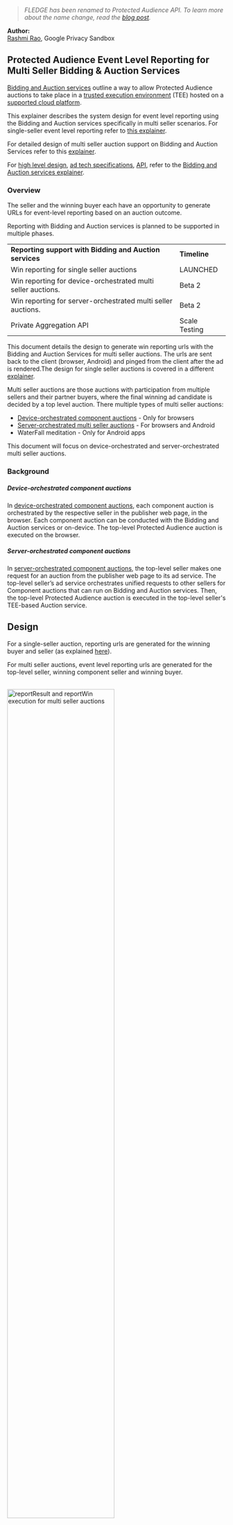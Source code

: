 > _FLEDGE has been renamed to Protected Audience API. To learn more about the name change, read the [blog post](https://privacysandbox.com/intl/en_us/news/protected-audience-api-our-new-name-for-fledge)._

**Author:** <br>
[Rashmi Rao](https://github.com/rashmijrao), Google Privacy Sandbox

## Protected Audience  Event Level Reporting for Multi Seller Bidding & Auction Services

[Bidding and Auction services](https://github.com/privacysandbox/fledge-docs/blob/main/bidding_auction_services_api.md) outline a way to allow Protected Audience auctions to take place in a [trusted execution environment](https://github.com/privacysandbox/fledge-docs/blob/main/trusted_services_overview.md#trusted-execution-environment) (TEE) hosted on a [supported cloud platform](https://github.com/privacysandbox/fledge-docs/blob/main/bidding_auction_services_api.md#supported-public-cloud-platforms). 

This explainer describes the system design for event level reporting using the Bidding and Auction services specifically in multi seller scenarios. For single-seller event level reporting refer to  [this explainer](https://github.com/privacysandbox/fledge-docs/blob/main/bidding_auction_event_level_reporting.md#protected-audience-event-level-reporting-with-bidding-and-auction-services).

 For detailed design of multi seller auction support on Bidding and Auction Services refer to this [explainer](https://github.com/privacysandbox/fledge-docs/blob/main/bidding_auction_services_multi_seller_auctions.md#multi-seller-auction).

For [high level design](https://github.com/privacysandbox/fledge-docs/blob/main/bidding_auction_services_api.md#unified-contextual-and-fledge-auction-flow-with-bidding-and-auction-services), [ad tech specifications](https://github.com/privacysandbox/fledge-docs/blob/main/bidding_auction_services_api.md#specifications-for-adtechs), [API](https://github.com/privacysandbox/fledge-docs/blob/main/bidding_auction_services_api.md#service-apis), refer to the [Bidding and Auction services explainer](https://github.com/privacysandbox/fledge-docs/blob/main/bidding_auction_services_api.md#unified-contextual-and-fledge-auction-flow-with-bidding-and-auction-services). 


### Overview 

The seller and the winning buyer each have an opportunity to generate URLs for event-level reporting based on an auction outcome.

Reporting with Bidding and Auction services is planned to be supported in multiple phases.


<table>
  <tr>
   <td><strong>Reporting support with Bidding and Auction services</strong>
   </td>
   <td><strong>Timeline</strong>
   </td>
  </tr>
  <tr>
   <td>Win reporting for single seller auctions
   </td>
   <td>LAUNCHED
   </td>
  </tr>
  <tr>
   <td>Win reporting for device-orchestrated multi seller auctions.
   </td>
   <td>Beta 2
   </td>
  </tr>
  <tr>
   <td>Win reporting for server-orchestrated multi seller auctions.
   </td>
   <td>Beta 2
   </td>
  </tr>
  <tr>
   <td>Private Aggregation API 
   </td>
   <td>Scale Testing
   </td>
  </tr>
</table>


This document details the design to generate win reporting urls with the Bidding and Auction Services for multi seller auctions. The urls are sent back to the client (browser, Android) and pinged from the client after the ad is rendered.The design for single seller auctions is covered in a different [explainer](https://github.com/privacysandbox/fledge-docs/blob/main/bidding_auction_event_level_reporting.md#protected-audience-event-level-reporting-with-bidding-and-auction-services). 

Multi seller auctions are those auctions with participation from multiple sellers and their partner buyers, where the final winning ad candidate is decided by a top level auction. There multiple types of multi seller auctions:



*   [Device-orchestrated component auctions](https://github.com/privacysandbox/fledge-docs/blob/main/bidding_auction_services_multi_seller_auctions.md#device-orchestrated-component-auctions) - Only for browsers
*   [Server-orchestrated multi seller auctions](https://github.com/privacysandbox/fledge-docs/blob/main/bidding_auction_services_multi_seller_auctions.md#server-orchestrated-component-auctions) - For browsers and Android 
*   WaterFall meditation - Only for Android apps

This document will focus on device-orchestrated and server-orchestrated multi seller auctions.


### Background


##### Device-orchestrated component auctions

In [device-orchestrated component auctions](https://github.com/privacysandbox/fledge-docs/blob/main/bidding_auction_services_multi_seller_auctions.md#device-orchestrated-component-auctions), each component auction is orchestrated by the respective seller in the publisher web page, in the browser. Each component auction can be conducted with the Bidding and Auction services or on-device. The top-level Protected Audience auction is executed on the browser.


##### Server-orchestrated component auctions

In [server-orchestrated component auctions](https://github.com/privacysandbox/fledge-docs/blob/main/bidding_auction_services_multi_seller_auctions.md#server-orchestrated-component-auctions), the top-level seller makes one request for an auction from the publisher web page to its ad service. The top-level seller’s ad service orchestrates unified requests to other sellers for Component auctions that can run on Bidding and Auction services. Then, the top-level Protected Audience auction is executed in the top-level seller's TEE-based Auction service.


## Design

For a single-seller auction, reporting urls are generated for the winning buyer and seller (as explained [here](https://github.com/privacysandbox/fledge-docs/blob/main/bidding_auction_event_level_reporting.md#protected-audience-event-level-reporting-with-bidding-and-auction-services)).

For multi seller auctions, event level reporting urls are generated for the top-level seller, winning component seller and winning buyer.

 \
<img src="images/multi-seller-reporting-fig1.png" width="70%" alt="reportResult and reportWin execution for multi seller auctions">


The inputs to each reportResult and reportWin function are expected to be different for each of them:


<table>
  <tr>
   <td><strong>Input Signals</strong>
   </td>
   <td><strong>Provided to</strong>
<p>
<strong>Top Level Seller’s reportResult</strong>
   </td>
   <td><strong>Provided to</strong>
<p>
<strong>Component Seller’s reportResult</strong>
   </td>
   <td><strong>Provided to Component Buyer’s reportWin</strong>
   </td>
  </tr>
  <tr>
   <td>Auction Signals
   </td>
   <td>Yes
<p>
(Top Level auction config)
   </td>
   <td>Yes \
(Component level auction config)
   </td>
   <td>Yes \
(Component level auction config)
   </td>
  </tr>
  <tr>
   <td>topWindowHostname
   </td>
   <td>Yes
   </td>
   <td>Yes
   </td>
   <td>Yes
   </td>
  </tr>
  <tr>
   <td>topLevelSeller
   </td>
   <td>Yes
   </td>
   <td>Yes
   </td>
   <td>Yes
   </td>
  </tr>
  <tr>
   <td>componentSeller
   </td>
   <td>Yes
   </td>
   <td>Yes
   </td>
   <td>Yes
   </td>
  </tr>
  <tr>
   <td>interestGroupOwner
   </td>
   <td>Yes
   </td>
   <td>Yes
   </td>
   <td>Yes
   </td>
  </tr>
  <tr>
   <td>renderURL
   </td>
   <td>Yes
   </td>
   <td>Yes
   </td>
   <td>Yes
   </td>
  </tr>
  <tr>
   <td>bid
   </td>
   <td>Yes
<p>
(modified bid)
   </td>
   <td>Yes \
(buyer bid)
   </td>
   <td>Yes \
(buyer bid)
   </td>
  </tr>
  <tr>
   <td>desirability
   </td>
   <td>Yes
<p>
(Top level score)
   </td>
   <td>Yes
<p>
(Component level score)
   </td>
   <td>No
   </td>
  </tr>
  <tr>
   <td style="background-color: null">topLevelSellerSignals
   </td>
   <td style="background-color: null">No
   </td>
   <td style="background-color: null">No
   </td>
   <td style="background-color: null">No
   </td>
  </tr>
  <tr>
   <td style="background-color: null">modifiedBid
   </td>
   <td style="background-color: null">No
   </td>
   <td style="background-color: null">Yes
   </td>
   <td style="background-color: null">No
   </td>
  </tr>
  <tr>
   <td>highestScoringOtherBid
   </td>
   <td>No
   </td>
   <td>Yes
   </td>
   <td>Yes
   </td>
  </tr>
  <tr>
   <td>madeHighestScoringOtherBid
   </td>
   <td>No
   </td>
   <td>No
   </td>
   <td>Yes
   </td>
  </tr>
  <tr>
   <td>adCost
   </td>
   <td>No
   </td>
   <td>No
   </td>
   <td>Yes
   </td>
  </tr>
  <tr>
   <td>interestGroupName
   </td>
   <td>No
   </td>
   <td>No
   </td>
   <td>Yes
<p>
(may be included if the tuple of interest group owner, name, bidding script URL, ad creative URL, and ad creative size were jointly k-anonymous once B&A supports K-anonymity).
   </td>
  </tr>
  <tr>
   <td>seller
   </td>
   <td>No
   </td>
   <td>No
   </td>
   <td>Yes
   </td>
  </tr>
  <tr>
   <td>joinCount
   </td>
   <td>No
   </td>
   <td>No
   </td>
   <td>Yes
   </td>
  </tr>
  <tr>
   <td>recency
   </td>
   <td>No
   </td>
   <td>No
   </td>
   <td>Yes
   </td>
  </tr>
  <tr>
   <td>modelingSignals
   </td>
   <td>No
   </td>
   <td>No
   </td>
   <td>Yes
   </td>
  </tr>
  <tr>
   <td style="background-color: null">signalsForWinner
   </td>
   <td style="background-color: null">No
   </td>
   <td style="background-color: null">No
   </td>
   <td style="background-color: null">Yes
   </td>
  </tr>
  <tr>
   <td style="background-color: null">perBuyerSignals
   </td>
   <td style="background-color: null">No
   </td>
   <td style="background-color: null">No
   </td>
   <td style="background-color: null">Yes
   </td>
  </tr>
</table>


On-device Protected Audience auctions support passing  output of the top level seller reportResult call as the [topLevelSellerSignals input](https://github.com/WICG/turtledove/blob/main/FLEDGE.md#51-seller-reporting-on-render) to the component seller's reportResult call. This creates a dependency in the reporting function execution for the component seller and buyer on the reportResult() execution of the top level seller for the topLevelSellerSignals.

<img src="images/multi-seller-reporting-fig2.jpg" width="70%" alt="On-device flow for top_level_seller_signals">

This dependency may not be necessary and adtechs have not provided requirements for [supporting this](https://github.com/WICG/turtledove/issues/821).  This dependency is removed for reporting URL generation in Bidding and Auction Services and the topLevelSellerSignals will not be passed to the component seller’s reportResult.

The reporting URLs for the component auctions will be generated immediately after the component auction for both component level seller and buyer. The win reporting urls for the seller and buyer from the component auction are passed to the top level auction in the response from SFE for both [device orchestrated](https://github.com/privacysandbox/fledge-docs/blob/main/bidding_auction_services_multi_seller_auctions.md#device-orchestrated-component-auctions) and [server orchestrated](https://github.com/privacysandbox/fledge-docs/blob/main/bidding_auction_services_multi_seller_auctions.md#server-orchestrated-component-auctions) component auctions.


##### Device-orchestrated component auctions

The top-level seller will receive the reporting urls for all the component sellers and winning buyers in the response from the component auctions. After the top level  auction, the browser will run the top-level seller’s reportResult(). All the reporting urls will finally be pinged after the ad has rendered.

<img src="images/multi-seller-reporting-fig5.png" width="100%"  alt="On-device flow for top_level_seller_signals" alt="Flow for event level reporting for device orchestrated multi seller auctions">


###### API changes:

For component auctions, the reporting urls will be populated in [component\_seller\_reporting\_urls](https://github.com/privacysandbox/bidding-auction-servers/blob/b27547a55f20021eb91e1e61b0d2175b4aee02ea/api/bidding_auction_servers.proto#L1173) instead of the [top\_level\_seller\_reporting\_urls](https://github.com/privacysandbox/bidding-auction-servers/blob/b27547a55f20021eb91e1e61b0d2175b4aee02ea/api/bidding_auction_servers.proto#L1178)<span style="text-decoration:underline;"></span>

##### Server-orchestrated component auctions

The top-level seller will receive reporting urls for the component seller and winning buyer in the response from the component auctions. After the final top level auction in the top level seller's TEE based Auction service, the top level seller can run the reportResult() to generate a reporting url and return all the urls back to the client. The client will get the reporting urls for all the sellers and winning buyers and the top level seller in [AuctionResult](https://github.com/privacysandbox/bidding-auction-servers/blob/b222e359f09de60f0994090f7a57aa796e927345/api/bidding_auction_servers.proto#L208) ciphertext in the response. 

<img src="images/multi-seller-reporting-fig6.png" width="100%" alt="Flow for event level reporting for server orchestrated multi seller auctions">


###### API changes:

For component auctions, the reporting urls will be populated in [component\_seller\_reporting\_urls](https://github.com/privacysandbox/bidding-auction-servers/blob/b27547a55f20021eb91e1e61b0d2175b4aee02ea/api/bidding_auction_servers.proto#L1173) ScoreAdsResponse instead of the [top\_level\_seller\_reporting\_urls](https://github.com/privacysandbox/bidding-auction-servers/blob/b27547a55f20021eb91e1e61b0d2175b4aee02ea/api/bidding_auction_servers.proto#L1178)

For top-level auctions, the reporting urls will be populated in [top\_level\_seller\_reporting\_urls](https://github.com/privacysandbox/bidding-auction-servers/blob/b27547a55f20021eb91e1e61b0d2175b4aee02ea/api/bidding_auction_servers.proto#L1178)

_Note: If the [top\_level\_seller field](https://github.com/privacysandbox/bidding-auction-servers/blob/b222e359f09de60f0994090f7a57aa796e927345/api/bidding_auction_servers.proto#L434) in the AuctionConfig of SelectAdRequest is set, it will be considered a component auction. This field will be set by the component seller's ad server,based on an agreement with the top-level seller._

Once the ad has been rendered on the client, all the reporting urls will be pinged. The clients will perform a check for [enrollment](https://github.com/privacysandbox/attestation/blob/main/how-to-enroll.md)_ _and [attestation](https://github.com/privacysandbox/attestation/blob/main/README.md#core-privacy-attestations). There will be additional validation to ensure that the reporting url domain matches the domain of the AdTech on Android.
